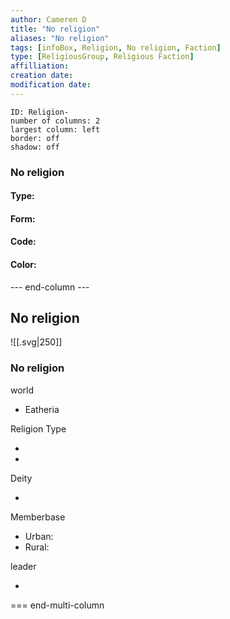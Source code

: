 ```yaml
---
author: Cameren D
title: "No religion"
aliases: "No religion"
tags: [infoBox, Religion, No religion, Faction]
type: [ReligiousGroup, Religious Faction]
affilliation: 
creation date:  
modification date: 
---
```



```start-multi-column  
ID: Religion-  
number of columns: 2  
largest column: left
border: off
shadow: off
```

### No religion

#### Type: 

#### Form: 

#### Code: 

#### **Color:** 

--- end-column ---
<html>
    <div class="infobox">
        <div class="heading">
            <h2>No religion</h2>
        </div>
    </div>
</html>

![[.svg|250]]

<html>
    <div class="infobox">
        <div class="infobox-group">
            <div class="heading">
                <h3>No religion</h3>
            </div>
            <div class="infobox-datarow">
                <p class="data-heading">world</p>
                <ul class="data-content">
                    <li>Eatheria</li>
                </ul>
            </div>
            <div class="infobox-datarow">
                <p class="data-heading">Religion Type</p>
                <ul class="data-content">
                    <li></li>
                    <li></li>
                </ul>
            </div>
            <div class="infobox-datarow">
                <p class="data-heading">Deity</p>
                <ul class="data-content">
                    <li></li>
                </ul>
            </div>
            <div class="infobox-datarow">
                <p class="data-heading">Memberbase</p>
                <ul class="data-content">
                    <li>Urban: </li>
                    <li>Rural: </li>
                </ul>
            </div>
            <div class="infobox-datarow">
                <p class="data-heading">leader</p>
                <ul class="data-content">
                    <li></li>
                </ul>
            </div>
        </div>
    </div>
</div>
</html>

=== end-multi-column